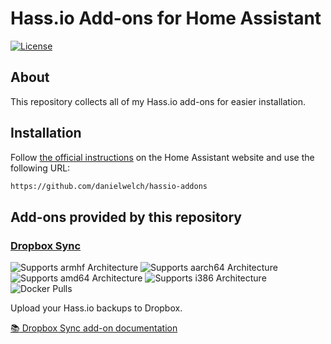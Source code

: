 # Hass.io Add-ons for Home Assistant

[![License][license-shield]](LICENSE.md)

## About

This repository collects all of my Hass.io add-ons for easier installation.

## Installation

Follow [the official instructions](https://home-assistant.io/hassio/installing_third_party_addons/) on the Home Assistant website and use the following URL:
```txt
https://github.com/danielwelch/hassio-addons
```

## Add-ons provided by this repository

### [Dropbox Sync][addon-dropbox-sync]

![Supports armhf Architecture][dropbox-sync-armhf-shield]
![Supports aarch64 Architecture][dropbox-sync-aarch64-shield]
![Supports amd64 Architecture][dropbox-sync-amd64-shield]
![Supports i386 Architecture][dropbox-sync-i386-shield]
![Docker Pulls][dropbox-sync-pulls-shield]

Upload your Hass.io backups to Dropbox.

[:books: Dropbox Sync add-on documentation][addon-dropbox-sync]

[addon-dropbox-sync]: https://github.com/bolteddown/hassio-dropbox-sync
[dropbox-sync-armhf-shield]: https://img.shields.io/badge/armhf-yes-green.svg?style=flat
[dropbox-sync-aarch64-shield]: https://img.shields.io/badge/aarch64-yes-green.svg?style=flat
[dropbox-sync-amd64-shield]: https://img.shields.io/badge/amd64-yes-green.svg?style=flat
[dropbox-sync-i386-shield]: https://img.shields.io/badge/i386-yes-green.svg?style=flat
[dropbox-sync-pulls-shield]: https://img.shields.io/docker/pulls/dwelch2101/dropbox-sync-armhf.svg?style=flat
[license-shield]: https://img.shields.io/github/license/danielwelch/hassio-addons.svg?style=flat
